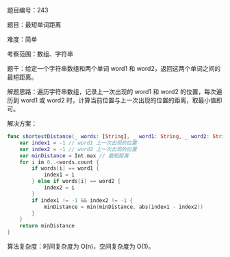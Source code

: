 题目编号：243

题目：最短单词距离

难度：简单

考察范围：数组、字符串

题干：给定一个字符串数组和两个单词 word1 和 word2，返回这两个单词之间的最短距离。

解题思路：遍历字符串数组，记录上一次出现的 word1 和 word2 的位置，每次遍历到 word1 或 word2 时，计算当前位置与上一次出现的位置的距离，取最小值即可。

解决方案：

```swift
func shortestDistance(_ words: [String], _ word1: String, _ word2: String) -> Int {
    var index1 = -1 // word1 上一次出现的位置
    var index2 = -1 // word2 上一次出现的位置
    var minDistance = Int.max // 最短距离
    for i in 0..<words.count {
        if words[i] == word1 {
            index1 = i
        } else if words[i] == word2 {
            index2 = i
        }
        if index1 != -1 && index2 != -1 {
            minDistance = min(minDistance, abs(index1 - index2))
        }
    }
    return minDistance
}
```

算法复杂度：时间复杂度为 O(n)，空间复杂度为 O(1)。
